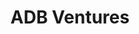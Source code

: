---
layout: firm_page
title: "ADB Ventures"
id: "ventures.adb.org"
permalink: "/adbventuresventures.adb.org/"
website: "https://ventures.adb.org"
offices: "Mandaluyong (Philippines)"
investment_stages: "Seed, Series A, Series B"
portfolio_companies: "Nuventura, Skycatch, Smart Joules, Tiger New Energy, InnoCSR, Electrifi, Euler Motors, Fairbanc, Packworks, Selex Motors, Chickin, E Green Global, SatSure, Revfin, IBISA, Wagely, Caidio, PATH+, Red Dot Analytics, Tvasta, Agroshift, APX, Blitz Electric Mobility, Captain Fresh, Dastgyr, Fortuna Cools, Loop Freight, Rider, Three Wheels United, Truck It In, Biodefense, Earthsense, INSEACT, Terra Oleo, UniFAHS, Ananas Anam (Pinatex), Humble Sustainability, Krosslinker, OTAGO, Databourg, Everimpact, Intensel, Komunidad, RIMM, Riskwolf, Silta Finance, Agroshift, Binar Academy, Dashlabs, Duithape, KIU Global, Poko, Stratificare, Vitraya"
portfolio_link: "https://ventures.adb.org/portfolio/"
investment_markets: "Clean Tech and Clean Energy, Sustainable Mobility and Supply Chains, Sustainable Agriculture and Food, Green Finance and Data, Inclusive and Resilient Communities, Circular Economy and Green Materials"
founded_year: "2020"
description: "ADB Ventures invests to scale up climate solutions in emerging Asia. They back bold technology startups with solutions that transform lives and impact society and remain their long-term partners."
linkedin: "https://www.linkedin.com/company/adb-ventures/"
twitter: "https://twitter.com/ADB_Ventures"
instagram: ""
team_page: "https://ventures.adb.org/team/"
investor_type: "Venture Capital, Corporate Venture Capital"
crunchbase: "https://www.crunchbase.com/organization/adb-ventures"
pitchbook: "https://pitchbook.com/profiles/investor/462592-36"

# SEO Optimization
meta_title: "ADB Ventures - VC Firm - projectstartups.com"
meta_description: "ADB Ventures, ADB Ventures invests to scale up climate solutions in emerging Asia. They back bold technology startups with solutions that transform lives and impact..."
meta_keywords: "ADB Ventures, Clean Tech and Clean Energy, Sustainable Mobility and Supply Chains, Sustainable Agriculture and Food, Green Finance and Data, Inclusive and Resilient Communities, Circular Economy and Green Materials, VC firm, venture capital, startup investor, projectstartups.com"
canonical_url: "https://vc.projectstartups.com/adbventuresventures.adb.org/"
---